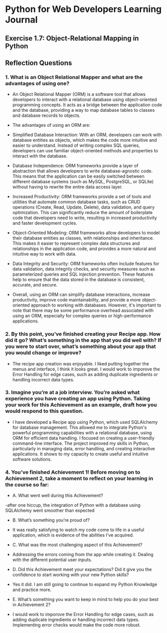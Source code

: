 # Python for Web Developers Learning Journal

## Exercise 1.7: Object-Relational Mapping in Python

## Reflection Questions

### 1. What is an Object Relational Mapper and what are the advantages of using one?

- An Object Relational Mapper (ORM) is a software tool that allows developers to interact with a relational database using object-oriented programming concepts. It acts as a bridge between the application code and the database, providing a way to map database tables to classes and database records to objects.

- The advantages of using an ORM are:

- Simplified Database Interaction: With an ORM, developers can work with database entities as objects, which makes the code more intuitive and easier to understand. Instead of writing complex SQL queries, developers can use familiar object-oriented methods and properties to interact with the database.

- Database Independence: ORM frameworks provide a layer of abstraction that allows developers to write database-agnostic code. This means that the application can be easily switched between different database systems (such as MySQL, PostgreSQL, or SQLite) without having to rewrite the entire data access layer.

- Increased Productivity: ORM frameworks provide a set of tools and utilities that automate common database tasks, such as CRUD operations (Create, Read, Update, Delete), data validation, and query optimization. This can significantly reduce the amount of boilerplate code that developers need to write, resulting in increased productivity and faster development cycles.

- Object-Oriented Modeling: ORM frameworks allow developers to model their database entities as classes, with relationships and inheritance. This makes it easier to represent complex data structures and relationships in the application code, and provides a more natural and intuitive way to work with data.

- Data Integrity and Security: ORM frameworks often include features for data validation, data integrity checks, and security measures such as parameterized queries and SQL injection prevention. These features help to ensure that the data stored in the database is consistent, accurate, and secure.

- Overall, using an ORM can simplify database interactions, increase productivity, improve code maintainability, and provide a more object-oriented approach to working with databases. However, it's important to note that there may be some performance overhead associated with using an ORM, especially for complex queries or high-performance applications.

### 2. By this point, you’ve finished creating your Recipe app. How did it go? What’s something in the app that you did well with? If you were to start over, what’s something about your app that you would change or improve?

- The recipe app creation was enjoyable. I liked putting together the menus and interface, I think it looks great. I would work to imporove the Error Handling for edge cases, such as adding duplicate ingredients or handling incorrect data types.

### 3. Imagine you’re at a job interview. You’re asked what experience you have creating an app using Python. Taking your work for this Achievement as an example, draft how you would respond to this question.

- I have developed a Recipe app using Python, which used SQLAlchemy for database management. This allowed me to integrate Python's powerful programming capabilities with a relational database, using ORM for efficient data handling. I focused on creating a user-friendly command-line interface. The project improved my skills in Python, particularly in managing data, error handling, and creating interactive applications. It shows to my capacity to create useful and intuitive software solutions.

### 4. You’ve finished Achievement 1! Before moving on to Achievement 2, take a moment to reflect on your learning in the course so far:

- A. What went well during this Achievement?

-after one hiccup, the integration of Python with a database using SQLAlchemy went smoother than expected

- B. What’s something you’re proud of?

- It was really satisfying to watch my code come to life in a useful application, which is evidence of the abilities I've acquired.

- C. What was the most challenging aspect of this Achievement?

- Addressing the errors coming from the app while creating it. Dealing with the different potential user inputs.

- D. Did this Achievement meet your expectations? Did it give you the confidence to start working with your new Python skills?

- Yes it did. I am still going to continue to expand my Python Knowledge and practice more.

- E. What’s something you want to keep in mind to help you do your best in Achievement 2?

- I would work to imporove the Error Handling for edge cases, such as adding duplicate ingredients or handling incorrect data types. Implementing error checks would make the code more robust.
